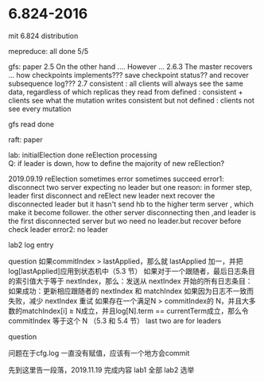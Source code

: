 # 6.824-2016
mit 6.824 distribution

mepreduce: all done 5/5

gfs: paper 
     2.5 On the other hand ....    However ...
     2.6.3 The master recovers ... 
		how checkpoints implements???
			save checkpoint status?? and recover subsequence log??? 
	 2.7 
		consistent :  all clients will always see the same data, regardless of which replicas they read from
		defined : consistent + clients see what the mutation writes 
		consistent but not defined : clients not see every mutation 

gfs read done


raft: paper

lab: 
initialElection done
reElection processing  
	Q: if leader is down, how to define the majority of new reElection? 

2019.09.19
	reElection sometimes error sometimes succeed
	error1: disconnect two server expecting no leader but one
		reason: in former step, leader first disconnect and reElect new leader
			next recover the disconnected leader but it hasn't send hb to the higher term server , which 
			make it become follower. the other server disconnecting then ,and leader is the first disconnected server but wo need no leader.but recover before check leader
	error2: no leader




lab2  log entry

question
如果commitIndex > lastApplied，那么就 lastApplied 加一，并把log[lastApplied]应用到状态机中（5.3 节）
如果对于一个跟随者，最后日志条目的索引值大于等于 nextIndex，那么：发送从 nextIndex 开始的所有日志条目：
如果成功：更新相应跟随者的 nextIndex 和 matchIndex
如果因为日志不一致而失败，减少 nextIndex 重试
如果存在一个满足N > commitIndex的 N，并且大多数的matchIndex[i] ≥ N成立，并且log[N].term == currentTerm成立，那么令 commitIndex 等于这个 N （5.3 和 5.4 节）
last two are for leaders


question 

问题在于cfg.log 一直没有赋值，应该有一个地方会commit

先到这里告一段落，2019.11.19
完成内容
lab1 全部
lab2 选举
